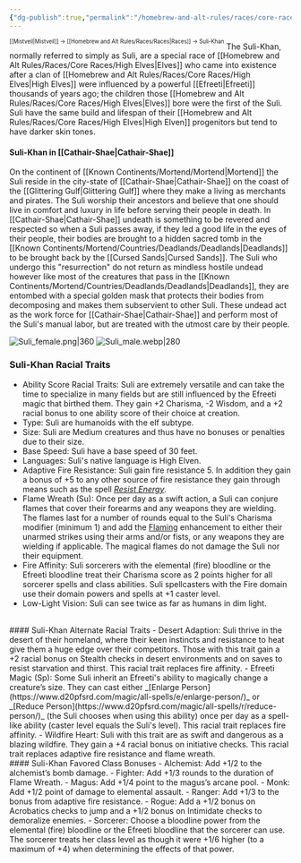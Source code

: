 ```yaml
---
{"dg-publish":true,"permalink":"/homebrew-and-alt-rules/races/core-races/suli-khan/"}
---
```


<sup><sup>[[Mistveil\|Mistveil]] → [[Homebrew and Alt Rules/Races/Races\|Races]] → Suli-Khan</sup></sup>
The Suli-Khan, normally referred to simply as Suli, are a special race of [[Homebrew and Alt Rules/Races/Core Races/High Elves\|Elves]] who came into existence after a clan of [[Homebrew and Alt Rules/Races/Core Races/High Elves\|High Elves]] were influenced by a powerful [[Efreeti\|Efreeti]] thousands of years ago; the children those [[Homebrew and Alt Rules/Races/Core Races/High Elves\|Elves]] bore were the first of the Suli. Suli have the same build and lifespan of their [[Homebrew and Alt Rules/Races/Core Races/High Elves\|High Elven]] progenitors but tend to have darker skin tones.
#### Suli-Khan in [[Cathair-Shae\|Cathair-Shae]]
On the continent of [[Known Continents/Mortend/Mortend\|Mortend]] the Suli reside in the city-state of [[Cathair-Shae\|Cathair-Shae]] on the coast of the [[Glittering Gulf\|Glittering Gulf]] where they make a living as merchants and pirates. The Suli worship their ancestors and believe that one should live in comfort and luxury in life before serving their people in death. In [[Cathair-Shae\|Cathair-Shae]] undeath is something to be revered and respected so when a Suli passes away, if they led a good life in the eyes of their people, their bodies are brought to a hidden sacred tomb in the [[Known Continents/Mortend/Countries/Deadlands/Deadlands\|Deadlands]] to be brought back by the [[Cursed Sands\|Cursed Sands]]. The Suli who undergo this "resurrection" do not return as mindless hostile undead however like most of the creatures that pass in the [[Known Continents/Mortend/Countries/Deadlands/Deadlands\|Deadlands]], they are entombed with a special golden mask that protects their bodies from decomposing and makes them subservient to other Suli. These undead act as the work force for [[Cathair-Shae\|Cathair-Shae]] and perform most of the Suli's manual labor, but are treated with the utmost care by their people.

![Suli_female.png|360](/img/user/Attachments/Suli_female.png) ![Suli_male.webp|280](/img/user/Attachments/Suli_male.webp)

### Suli-Khan Racial Traits
- Ability Score Racial Traits: Suli are extremely versatile and can take the time to specialize in many fields but are still influenced by the Efreeti magic that birthed them. They gain +2 Charisma, -2 Wisdom, and a +2 racial bonus to one ability score of their choice at creation.
- Type: Suli are humanoids with the elf subtype.
- Size: Suli are Medium creatures and thus have no bonuses or penalties due to their size.
- Base Speed: Suli have a base speed of 30 feet.
- Languages: Suli's native language is High Elven.
- Adaptive Fire Resistance: Suli gain fire resistance 5. In addition they gain a bonus of +5 to any other source of fire resistance they gain through means such as the spell _[Resist Energy](https://www.d20pfsrd.com/magic/all-spells/r/resist-energy/)_.
- Flame Wreath (Su): Once per day as a swift action, a Suli can conjure flames that cover their forearms and any weapons they are wielding. The flames last for a number of rounds equal to the Suli's Charisma modifier (minimum 1) and add the [Flaming](https://www.d20pfsrd.com/magic-items/magic-weapons/magic-weapon-special-abilities/flaming/) enhancement to either their unarmed strikes using their arms and/or fists, or any weapons they are wielding if applicable. The magical flames do not damage the Suli nor their equipment.
- Fire Affinity: Suli sorcerers with the elemental (fire) bloodline or the Efreeti bloodline treat their Charisma score as 2 points higher for all sorcerer spells and class abilities. Suli spellcasters with the Fire domain use their domain powers and spells at +1 caster level.
- Low-Light Vision: Suli can see twice as far as humans in dim light.
<br>
#### Suli-Khan Alternate Racial Traits
- Desert Adaption: Suli thrive in the desert of their homeland, where their keen instincts and resistance to heat give them a huge edge over their competitors. Those with this trait gain a +2 racial bonus on Stealth checks in desert environments and on saves to resist starvation and thirst. This racial trait replaces fire affinity.
- Efreeti Magic (Sp): Some Suli inherit an Efreeti's ability to magically change a creature’s size. They can cast either _[Enlarge Person](https://www.d20pfsrd.com/magic/all-spells/e/enlarge-person/)_ or _[Reduce Person](https://www.d20pfsrd.com/magic/all-spells/r/reduce-person/)_ (the Suli chooses when using this ability) once per day as a spell-like ability (caster level equals the Suli's level). This racial trait replaces fire affinity.
- Wildfire Heart: Suli with this trait are as swift and dangerous as a blazing wildfire. They gain a +4 racial bonus on initiative checks. This racial trait replaces adaptive fire resistance and flame wreath.
<br>
#### Suli-Khan Favored Class Bonuses
- Alchemist: Add +1/2 to the alchemist’s bomb damage.
- Fighter: Add +1/3 rounds to the duration of Flame Wreath.
- Magus: Add +1/4 point to the magus’s arcane pool.
- Monk: Add +1/2 point of damage to elemental assault.
- Ranger: Add +1/3 to the bonus from adaptive fire resistance.
- Rogue: Add a +1/2 bonus on Acrobatics checks to jump and a +1/2 bonus on Intimidate checks to demoralize enemies.
- Sorcerer: Choose a bloodline power from the elemental (fire) bloodline or the Efreeti bloodline that the sorcerer can use. The sorcerer treats her class level as though it were +1/6 higher (to a maximum of +4) when determining the effects of that power.